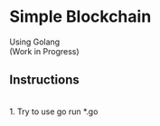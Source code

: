 # Simple Blockchain
Using Golang <br>
(Work in Progress)
<br>
## Instructions
<br>
1. Try to use go run *.go <arguments>
